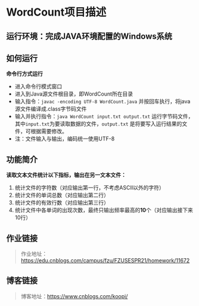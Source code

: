 # WordCount项目描述

## 运行环境：完成JAVA环境配置的Windows系统

## 如何运行
**命令行方式运行**

- 进入命令行模式窗口
- 进入到Java源文件根目录，即WordCount所在目录
- 输入指令：```javac -encoding UTF-8 WordCount.java``` 并按回车执行，将java源文件编译成.class字节码文件
- 输入并执行指令：```java WordCount input.txt output.txt``` 运行字节码文件，其中```input.txt```为要读取数据的文件，```output.txt``` 是将要写入运行结果的文件，可根据需要修改。
- 注：文件输入与输出，编码统一使用UTF-8

## 功能简介

**读取文本文件统计以下指标，输出在另一文本文件：**

1. 统计文件的字符数（对应输出第一行，不考虑ASCII以外的字符）
2. 统计文件的单词总数（对应输出第二行）
3. 统计文件的有效行数（对应输出第三行）
4. 统计文件中各单词的出现次数，最终只输出频率最高的**10**个（对应输出接下来10行）

## 作业链接

> 作业地址：https://edu.cnblogs.com/campus/fzu/FZUSESPR21/homework/11672

## 博客链接
> 博客地址：https://www.cnblogs.com/koopi/

